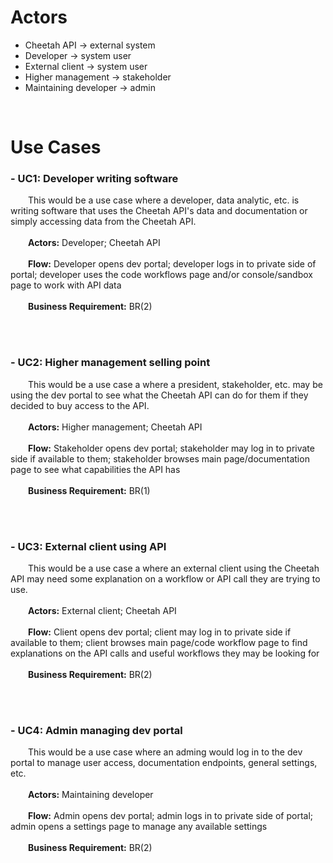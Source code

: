 # Actors
- Cheetah API -> external system
- Developer -> system user
- External client -> system user
- Higher management -> stakeholder
- Maintaining developer -> admin

<br>

# Use Cases
### - **UC1: Developer writing software**
&emsp;&emsp;This would be a use case where a developer, data analytic, etc. is writing software that uses the Cheetah API's data and documentation or simply accessing data from the Cheetah API.<br><br>
&emsp;&emsp;**Actors:** Developer; Cheetah API<br><br>
&emsp;&emsp;**Flow:** Developer opens dev portal; developer logs in to private side of portal; developer uses the code workflows page and/or console/sandbox page to work with API data<br><br>
&emsp;&emsp;**Business Requirement:** BR(2)

<br><br>

### - **UC2: Higher management selling point**
&emsp;&emsp;This would be a use case a where a president, stakeholder, etc. may be using the dev portal to see what the Cheetah API can do for them if they decided to buy access to the API.<br><br>
&emsp;&emsp;**Actors:** Higher management; Cheetah API<br><br>
&emsp;&emsp;**Flow:** Stakeholder opens dev portal; stakeholder may log in to private side if available to them; stakeholder browses main page/documentation page to see what capabilities the API has <br><br>
&emsp;&emsp;**Business Requirement:** BR(1)

<br><br>

### - **UC3: External client using API**
&emsp;&emsp;This would be a use case a where an external client using the Cheetah API may need some explanation on a workflow or API call they are trying to use.<br><br>
&emsp;&emsp;**Actors:** External client; Cheetah API<br><br>
&emsp;&emsp;**Flow:** Client opens dev portal; client may log in to private side if available to them; client browses main page/code workflow page to find explanations on the API calls and useful workflows they may be looking for <br><br>
&emsp;&emsp;**Business Requirement:** BR(2)

<br><br>

### - **UC4: Admin managing dev portal**
&emsp;&emsp;This would be a use case where an adming would log in to the dev portal to manage user access, documentation endpoints, general settings, etc.<br><br>
&emsp;&emsp;**Actors:** Maintaining developer<br><br>
&emsp;&emsp;**Flow:** Admin opens dev portal; admin logs in to private side of portal; admin opens a settings page to manage any available settings <br><br>
&emsp;&emsp;**Business Requirement:** BR(2)